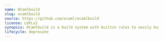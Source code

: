```yaml
---
name: OCamlbuild
slug: ocamlbuild
source: https://github.com/ocaml/ocamlbuild
license: LGPLv2
synopsis: OCamlbuild is a build system with builtin rules to easily build most OCaml projects
lifecycle: deprecate
---
```

